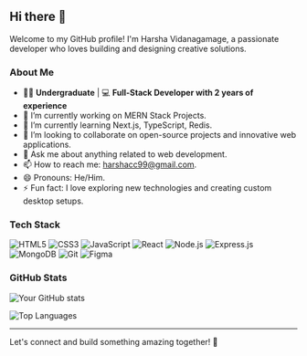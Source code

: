 ## Hi there 👋

Welcome to my GitHub profile! I'm Harsha Vidanagamage, a passionate developer who loves building and designing creative solutions. 

### About Me

- 👨‍🎓 **Undergraduate** | 💻 **Full-Stack Developer with 2 years of experience**
- 🔭 I’m currently working on MERN Stack Projects.
- 🌱 I’m currently learning Next.js, TypeScript, Redis.
- 👯 I’m looking to collaborate on open-source projects and innovative web applications.
- 💬 Ask me about anything related to web development.
- 📫 How to reach me: harshacc99@gmail.com.
- 😄 Pronouns: He/Him.
- ⚡ Fun fact: I love exploring new technologies and creating custom desktop setups.

### Tech Stack

![HTML5](https://img.shields.io/badge/-HTML5-E34F26?style=flat&logo=html5&logoColor=white)
![CSS3](https://img.shields.io/badge/-CSS3-1572B6?style=flat&logo=css3&logoColor=white)
![JavaScript](https://img.shields.io/badge/-JavaScript-F7DF1E?style=flat&logo=javascript&logoColor=black)
![React](https://img.shields.io/badge/-React-61DAFB?style=flat&logo=react&logoColor=black)
![Node.js](https://img.shields.io/badge/-Node.js-339933?style=flat&logo=node.js&logoColor=white)
![Express.js](https://img.shields.io/badge/-Express.js-000000?style=flat&logo=express&logoColor=white)
![MongoDB](https://img.shields.io/badge/-MongoDB-47A248?style=flat&logo=mongodb&logoColor=white)
![Git](https://img.shields.io/badge/-Git-F05032?style=flat&logo=git&logoColor=white)
![Figma](https://img.shields.io/badge/-Figma-F24E1E?style=flat&logo=figma&logoColor=white)

### GitHub Stats

![Your GitHub stats](https://github-readme-stats.vercel.app/api?username=harshacv01&show_icons=true&theme=radical)

![Top Languages](https://github-readme-stats.vercel.app/api/top-langs/?username=harshacv01&layout=compact&theme=radical)

---

Let's connect and build something amazing together! 🚀
